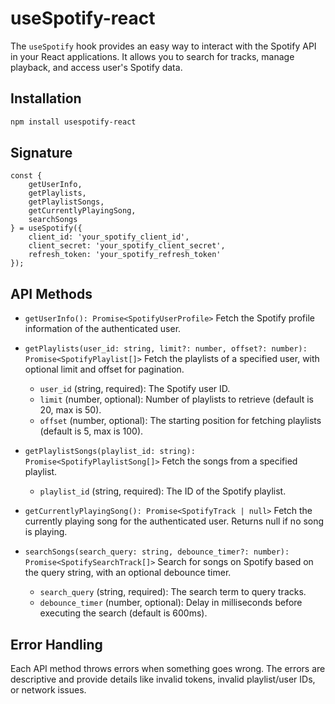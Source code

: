 # useSpotify-react

The `useSpotify` hook provides an easy way to interact with the Spotify API in your React applications. It allows you to search for tracks, manage playback, and access user's Spotify data.

## Installation

```bash
npm install usespotify-react
```

## Signature
```
const {
    getUserInfo,
    getPlaylists,
    getPlaylistSongs,
    getCurrentlyPlayingSong,
    searchSongs
} = useSpotify({
    client_id: 'your_spotify_client_id',
    client_secret: 'your_spotify_client_secret',
    refresh_token: 'your_spotify_refresh_token'
});
```

## API Methods
- `getUserInfo(): Promise<SpotifyUserProfile>`
    Fetch the Spotify profile information of the authenticated user.

- `getPlaylists(user_id: string, limit?: number, offset?: number): Promise<SpotifyPlaylist[]>`
    Fetch the playlists of a specified user, with optional limit and offset for pagination.
    - `user_id` (string, required): The Spotify user ID.
    - `limit` (number, optional): Number of playlists to retrieve (default is 20, max is 50).
    - `offset` (number, optional): The starting position for fetching playlists (default is 5, max is 100).

- `getPlaylistSongs(playlist_id: string): Promise<SpotifyPlaylistSong[]>`
    Fetch the songs from a specified playlist.
    - `playlist_id` (string, required): The ID of the Spotify playlist.

- `getCurrentlyPlayingSong(): Promise<SpotifyTrack | null>`
    Fetch the currently playing song for the authenticated user. Returns null if no song is playing.

- `searchSongs(search_query: string, debounce_timer?: number): Promise<SpotifySearchTrack[]>`
    Search for songs on Spotify based on the query string, with an optional debounce timer.
    - `search_query` (string, required): The search term to query tracks.
    - `debounce_timer` (number, optional): Delay in milliseconds before executing the search (default is 600ms).

## Error Handling
Each API method throws errors when something goes wrong. The errors are descriptive and provide details like invalid tokens, invalid playlist/user IDs, or network issues.